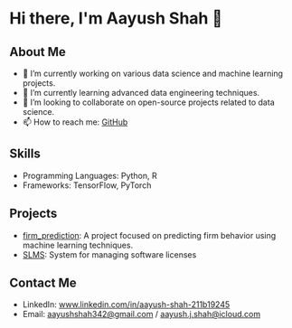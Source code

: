 # Hi there, I'm Aayush Shah 👋


## About Me
- 🔭 I’m currently working on various data science and machine learning projects.
- 🌱 I’m currently learning advanced data engineering techniques.
- 👯 I’m looking to collaborate on open-source projects related to data science.
- 📫 How to reach me: [GitHub](https://github.com/Aayush01055)

## Skills
- Programming Languages: Python, R
- Frameworks: TensorFlow, PyTorch

## Projects
- [firm_prediction](https://github.com/Aayush01055/firm_prediction): A project focused on predicting firm behavior using machine learning techniques.
- [SLMS](https://github.com/Aayush01055/Software-License-Management-System): System for managing software licenses

## Contact Me
- LinkedIn: www.linkedin.com/in/aayush-shah-211b19245
- Email: aayushshah342@gmail.com / aayush.j.shah@icloud.com
